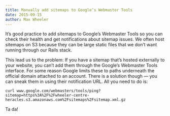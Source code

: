 ```yaml
---
title: Manually add sitemaps to Google’s Webmaster Tools
date: 2015-09-15
author: Max Wheeler
---
```


It’s good practice to add sitemaps to Google’s Webmaster Tools so you can check their health and get notifications about sitemap issues. We often host sitemaps on S3 because they can be large static files that we don’t want running through our Rails stack.

This lead us to the problem: If you have a sitemap that’s hosted externally to your website, you can’t add them through the Google’s Webmaster Tools interface. For some reason Google limits these to paths underneath the official domain attached to an account. There is a solution though — you can sneak them in using their notification URL. All you need to do is:

```
curl www.google.com/webmasters/tools/ping?sitemap=https%3A%2F%2Fwheeler-centre-heracles.s3.amazonaws.com%2Fsitemaps%2Fsitemap.xml.gz
```

Ta da!
